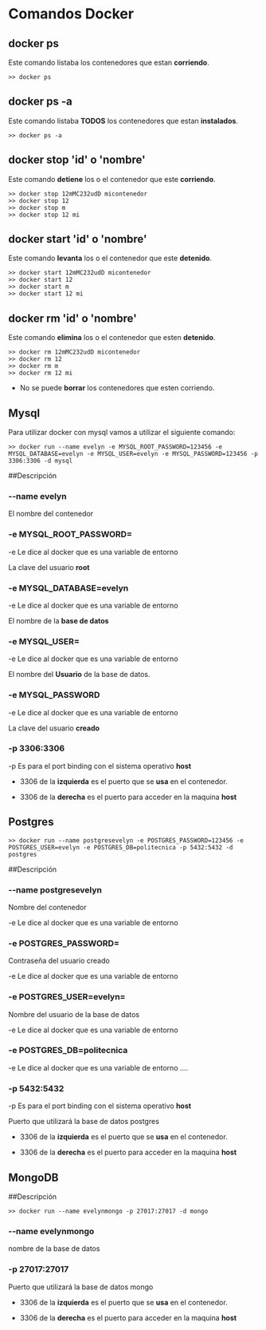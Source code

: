 # Comandos Docker

## docker ps

Este comando listaba los contenedores que estan **corriendo**.
```
>> docker ps
```

## docker ps -a

Este comando listaba **TODOS** los contenedores que estan **instalados**.
```
>> docker ps -a
```

## docker stop 'id' o 'nombre'

Este comando **detiene** los o el  contenedor que este **corriendo**.
```
>> docker stop 12mMC232udD micontenedor
>> docker stop 12
>> docker stop m
>> docker stop 12 mi
```

## docker start 'id' o 'nombre'

Este comando **levanta** los o el  contenedor que este **detenido**.
```
>> docker start 12mMC232udD micontenedor
>> docker start 12
>> docker start m
>> docker start 12 mi
```

## docker rm 'id' o 'nombre'

Este comando **elimina** los o el  contenedor que esten **detenido**.
```
>> docker rm 12mMC232udD micontenedor
>> docker rm 12
>> docker rm m
>> docker rm 12 mi
```

* No se puede **borrar** los contenedores que esten corriendo.

## Mysql

Para utilizar docker con mysql vamos a utilizar el siguiente comando:

```
>> docker run --name evelyn -e MYSQL_ROOT_PASSWORD=123456 -e MYSQL_DATABASE=evelyn -e MYSQL_USER=evelyn -e MYSQL_PASSWORD=123456 -p 3306:3306 -d mysql
```

##Descripción

### --name evelyn

El nombre del contenedor

### -e MYSQL_ROOT_PASSWORD=

-e Le dice al docker que es una variable de entorno

La clave del usuario **root**

### -e MYSQL_DATABASE=evelyn

-e Le dice al docker que es una variable de entorno

El nombre de la **base de datos**

### -e MYSQL_USER=

-e Le dice al docker que es una variable de entorno

El nombre del **Usuario** de la base de datos.

### -e MYSQL_PASSWORD

-e Le dice al docker que es una variable de entorno

La clave del usuario **creado**

### -p 3306:3306

-p Es para el port binding con el sistema operativo **host**

- 3306 de la **izquierda** es el puerto que se **usa** en el contenedor.

- 3306 de la **derecha** es el puerto para acceder en la maquina **host**


## Postgres
```
>> docker run --name postgresevelyn -e POSTGRES_PASSWORD=123456 -e POSTGRES_USER=evelyn -e POSTGRES_DB=politecnica -p 5432:5432 -d postgres
```
##Descripción

### --name postgresevelyn

Nombre del contenedor

-e Le dice al docker que es una variable de entorno

### -e POSTGRES_PASSWORD=

Contraseña del usuario creado

-e Le dice al docker que es una variable de entorno

### -e POSTGRES_USER=evelyn=

Nombre del usuario de la base de datos

-e Le dice al docker que es una variable de entorno

### -e POSTGRES_DB=politecnica

-e Le dice al docker que es una variable de entorno
....

### -p 5432:5432

-p Es para el port binding con el sistema operativo **host**

Puerto que utilizará la base de datos postgres

- 3306 de la **izquierda** es el puerto que se **usa** en el contenedor.

- 3306 de la **derecha** es el puerto para acceder en la maquina **host**


## MongoDB

##Descripción

```
>> docker run --name evelynmongo -p 27017:27017 -d mongo
```
### --name evelynmongo

nombre de la base de datos

### -p 27017:27017

Puerto que utilizará la base de datos mongo

- 3306 de la **izquierda** es el puerto que se **usa** en el contenedor.

- 3306 de la **derecha** es el puerto para acceder en la maquina **host**


